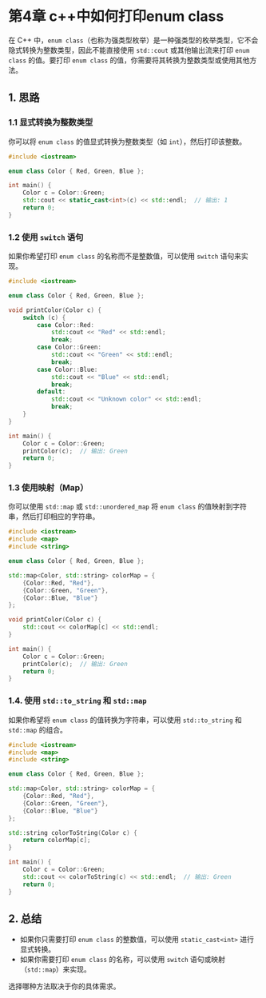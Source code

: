# 第4章 c++中如何打印enum class 

在 C++ 中，`enum class`（也称为强类型枚举）是一种强类型的枚举类型，它不会隐式转换为整数类型，因此不能直接使用 `std::cout` 或其他输出流来打印 `enum class` 的值。要打印 `enum class` 的值，你需要将其转换为整数类型或使用其他方法。

## 1. 思路

### 1.1  显式转换为整数类型

你可以将 `enum class` 的值显式转换为整数类型（如 `int`），然后打印该整数。

```c++
#include <iostream>

enum class Color { Red, Green, Blue };

int main() {
    Color c = Color::Green;
    std::cout << static_cast<int>(c) << std::endl;  // 输出: 1
    return 0;
}
```

### 1.2 使用 `switch` 语句

如果你希望打印 `enum class` 的名称而不是整数值，可以使用 `switch` 语句来实现。

```c++
#include <iostream>

enum class Color { Red, Green, Blue };

void printColor(Color c) {
    switch (c) {
        case Color::Red:
            std::cout << "Red" << std::endl;
            break;
        case Color::Green:
            std::cout << "Green" << std::endl;
            break;
        case Color::Blue:
            std::cout << "Blue" << std::endl;
            break;
        default:
            std::cout << "Unknown color" << std::endl;
            break;
    }
}

int main() {
    Color c = Color::Green;
    printColor(c);  // 输出: Green
    return 0;
}
```

### 1.3 使用映射（Map）

你可以使用 `std::map` 或 `std::unordered_map` 将 `enum class` 的值映射到字符串，然后打印相应的字符串。

```c++
#include <iostream>
#include <map>
#include <string>

enum class Color { Red, Green, Blue };

std::map<Color, std::string> colorMap = {
    {Color::Red, "Red"},
    {Color::Green, "Green"},
    {Color::Blue, "Blue"}
};

void printColor(Color c) {
    std::cout << colorMap[c] << std::endl;
}

int main() {
    Color c = Color::Green;
    printColor(c);  // 输出: Green
    return 0;
}
```

### 1.4. 使用 `std::to_string` 和 `std::map`

如果你希望将 `enum class` 的值转换为字符串，可以使用 `std::to_string` 和 `std::map` 的组合。

```c++
#include <iostream>
#include <map>
#include <string>

enum class Color { Red, Green, Blue };

std::map<Color, std::string> colorMap = {
    {Color::Red, "Red"},
    {Color::Green, "Green"},
    {Color::Blue, "Blue"}
};

std::string colorToString(Color c) {
    return colorMap[c];
}

int main() {
    Color c = Color::Green;
    std::cout << colorToString(c) << std::endl;  // 输出: Green
    return 0;
}
```

## 2. 总结

- 如果你只需要打印 `enum class` 的整数值，可以使用 `static_cast<int>` 进行显式转换。
- 如果你需要打印 `enum class` 的名称，可以使用 `switch` 语句或映射（`std::map`）来实现。

选择哪种方法取决于你的具体需求。
